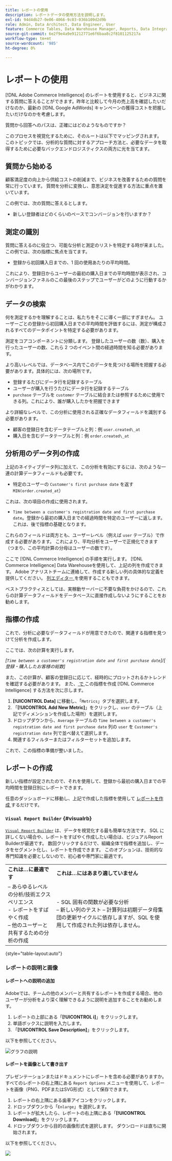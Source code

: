 ```yaml
---
title: レポートの使用
description: レポートデータの使用方法を説明します。
exl-id: 94d4db27-0e06-4066-9c03-036b109d2d9b
role: Admin, Data Architect, Data Engineer, User
feature: Commerce Tables, Data Warehouse Manager, Reports, Data Integration
source-git-commit: 6e2f9e4a9e91212771e6f6baa8c2f8101125217a
workflow-type: tm+mt
source-wordcount: '985'
ht-degree: 0%

---
```


# レポートの使用

[!DNL Adobe Commerce Intelligence] のレポートを使用すると、ビジネスに関する質問に答えることができます。昨年と比較して今月の売上高を確認したいだけなのか、最新の [!DNL Google AdWords] キャンペーンの獲得コストを把握したいだけなのかを考慮します。

質問から回答へのパスは、正確にはどのようなものですか？

このプロセスを視覚化するために、そのルートは以下でマッピングされます。 このトピックでは、分析的な質問に対するアプローチ方法と、必要なデータを取得するために必要なバックエンドロジスティクスの両方に光を当てます。

## 質問から始める

顧客満足度の向上から供給コストの削減まで、ビジネスを改善するための質問を常に行っています。 質問を分析に変換し、意思決定を促進する方法に重点を置いています。

この例では、次の質問に答えるとします。

* 新しい登録者はどのくらいのペースでコンバージョンを行いますか？

## 測定の識別

質問に答えるのに役立つ、可能な分析と測定のリストを特定する時が来ました。 この例では、次の指標に焦点を当てます。

* 登録から初回購入日までの、1 回の使用あたりの平均時間。

これにより、登録日からユーザーの最初の購入日までの平均時間が表示され、コンバージョンファネルのこの最後のステップでユーザーがどのように行動するかがわかります。

## データの検索

何を測定するかを理解することは、私たちをそこに導く一部にすぎません。 ユーザーごとの登録から初回購入日までの平均時間を評価するには、測定が構成されるすべてのデータポイントを特定する必要があります。

測定をコアコンポーネントに分類します。 登録したユーザーの数（数）、購入を行ったユーザーの数、これら 2 つのイベント間の経過時間を知る必要があります。

より高いレベルでは、データベース内でこのデータを見つける場所を把握する必要があります。具体的には、次の場所です。

* 登録するたびにデータ行を記録するテーブル
* ユーザーが購入を行うたびにデータ行を記録するテーブル
* `purchase` テーブルを `customer` テーブルに結合または参照するために使用できる列。これにより、誰が購入したかを把握できます

より詳細なレベルで、この分析に使用される正確なデータフィールドを識別する必要があります。

* 顧客の登録日を含むデータテーブルと列：例 `user.created\_at`
* 購入日を含むデータテーブルと列：例 `order.created\_at`

## 分析用のデータ列の作成

上記のネイティブデータ列に加えて、この分析を有効にするには、次のような一連の計算データフィールドも必要です。

* 特定のユーザーの `Customer's first purchase date` を返す `MIN(order.created_at`）

これは、次の項目の作成に使用されます。

* `Time between a customer's registration date and first purchase date`。登録から最初の購入日までの経過時間を特定のユーザーに返します。 これは、後で指標の基礎となります。

これらのフィールドは両方とも、ユーザーレベル（例えば `user` テーブル）で作成する必要があります。 これにより、平均分析をユーザーで正規化できます（つまり、この平均計算の分母はユーザーの数です）。

ここで [!DNL Commerce Intelligence] の手順を実行します。 [!DNL Commerce Intelligence] Data Warehouseを使用して、上記の列を作成できます。 Adobe アナリストチームに連絡して、作成する新しい列の具体的な定義を提供してください。 [ 列エディター ](../../data-analyst/data-warehouse-mgr/creating-calculated-columns.md) を使用することもできます。

ベストプラクティスとしては、実稼動サーバーに不要な負荷をかけるので、これらの計算データフィールドをデータベースに直接作成しないようにすることをお勧めします。

## 指標の作成

これで、分析に必要なデータフィールドが用意できたので、関連する指標を見つけて分析を作成します。

ここでは、次の計算を実行します。


_[`Time between a customer's registration date and first purchase date`]/[ 登録・購入したお客様の総数]_

また、この計算が、顧客の登録日に応じて、経時的にプロットされるかトレンドを確認する必要があります。 また、[ で ](../../data-user/reports/ess-manage-data-metrics.md) この指標を作成 [!DNL Commerce Intelligence] する方法を次に示します。

1. **[!UICONTROL Data]** に移動し、「`Metrics`」タブを選択します。
1. 「**[!UICONTROL Add New Metric]**」をクリックし、`user` のテーブル（上記でディメンションを作成した場所）を選択します。
1. ドロップダウンから、`Average` テーブルの `Time between a customer's registration date and first purchase date` 列の `user` を `Customer's registration date` 列で並べ替えて選択します。
1. 関連するフィルターまたはフィルターセットを追加します。

これで、この指標の準備が整いました。

## レポートの作成

新しい指標が設定されたので、それを使用して、登録から最初の購入日までの平均時間を登録日別にレポートできます。

任意のダッシュボードに移動し、上記で作成した指標を使用して [ レポートを作成 ](../../data-user/reports/ess-manage-data-metrics.md) するだけです。

### `Visual Report Builder` {#visualrb}

[`Visual Report Builder`](../../data-user/reports/ess-rpt-build-visual.md) は、データを視覚化する最も簡単な方法です。 SQL に詳しくない場合や、レポートをすばやく作成したい場合は、ビジュアルReport Builderが最適です。 数回クリックするだけで、組織全体で指標を追加し、データをセグメント化し、レポートを作成できます。 このオプションは、技術的な専門知識を必要としないので、初心者や専門家に最適です。

|  |  |
|--- |--- |
| **これは…に最適です** | **これは…にはあまり適していません** |
|  – あらゆるレベルの分析/技術エクスペリエンス <br>- レポートをすばやく作成 <br> – 他のユーザーと共有するための分析の作成 | - SQL 固有の関数が必要な分析 <br> – 新しい列のテスト – 計算列は初期データ母集団の更新サイクルに依存しますが、SQL を使用して作成された列は依存しません。 |

{style="table-layout:auto"}

### レポートの説明と画像

#### レポートへの説明の追加

Adobeでは、チームの他のメンバーと共有するレポートを作成する場合、他のユーザーが分析をより深く理解できるように説明を追加することをお勧めします。

1. レポートの上部にある「**[!UICONTROL i]**」をクリックします。
1. 単語ボックスに説明を入力します。
1. 「**[!UICONTROL Save Description]**」をクリックします。

以下を参照してください。

![ グラフの説明 ](../../assets/Chart_Description.gif)

#### レポートを画像として書き出す

プレゼンテーションまたはドキュメントにレポートを含める必要がありますか。 すべてのレポートの右上隅にある `Report Options` メニューを使用して、レポートを画像（PNG、PDFまたはSVG形式）として保存できます。

1. レポートの右上隅にある歯車アイコンをクリックします。
1. ドロップダウンから「`Enlarge`」を選択します。
1. レポートが拡大したら、レポートの右上隅にある「**[!UICONTROL Download]**」をクリックします。
1. ドロップダウンから目的の画像形式を選択します。 ダウンロードは直ちに開始されます。

以下を参照してください。

![](../../assets/exp-rep-as-image.gif)
